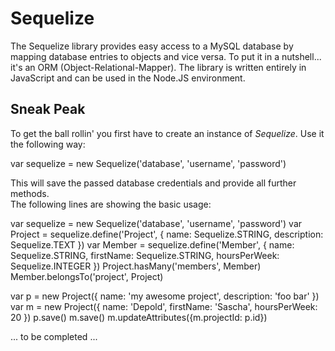 # Sequelize #

The Sequelize library provides easy access to a MySQL database by mapping database entries to objects and vice versa. To put it in a nutshell... it's an ORM (Object-Relational-Mapper). The library is written entirely in JavaScript and can be used in the Node.JS environment.

## Sneak Peak ##

To get the ball rollin' you first have to create an instance of _Sequelize_. Use it the following way:

  var sequelize = new Sequelize('database', 'username', 'password')
  
This will save the passed database credentials and provide all further methods.  
The following lines are showing the basic usage:

  var sequelize = new Sequelize('database', 'username', 'password')
  var Project = sequelize.define('Project', {
    name: Sequelize.STRING,
    description: Sequelize.TEXT
  })
  var Member = sequelize.define('Member', {
    name: Sequelize.STRING,
    firstName: Sequelize.STRING,
    hoursPerWeek: Sequelize.INTEGER
  })
  Project.hasMany('members', Member)
  Member.belongsTo('project', Project)
  
  var p = new Project({
    name: 'my awesome project',
    description: 'foo bar'
  })
  var m = new Project({
    name: 'Depold',
    firstName: 'Sascha',
    hoursPerWeek: 20
  })
  p.save()
  m.save()
  m.updateAttributes({m.projectId: p.id})

... to be completed ...
  